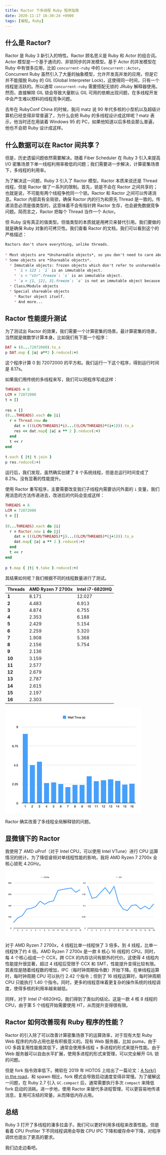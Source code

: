 ```yaml
---
title: Ractor 下多线程 Ruby 程序指南
date: 2020-11-17 16:30:24 +0900
tags: [编程, Ruby]
---
```


## 什么是 Ractor?

Ractor 是 Ruby 3 新引入的特性。Ractor 顾名思义是 Ruby 和 Actor 的组合词。Actor 模型是一个基于通讯的、非锁同步的并发模型。基于 Actor 的并发模型在 Ruby 中有很多应用，比如 `concurrent-ruby` 中的 `Concurrent::Actor`。Concurrent Ruby 虽然引入了大量的抽象模型，允许开发高并发的应用，但是它并不能摆脱 Ruby 的 GIL (Global Interpreter Lock)，这使得同一时间，只有一个线程是活跃的。所以通常 `concurrent-ruby` 需要搭配无锁的 JRuby 解释器使用。然而，直接解除 GIL 锁会导致大量默认 GIL 可用的依赖出现问题，在多线程开发中会产生难以预料的线程竞争问题。

去年在 RubyConf China 的时候，我问 matz 说 90 年代多核的小型机以及超级计算机已经变得非常普遍了，为什么会把 Ruby 的多线程设计成这样呢？matz 表示，他当时还在用装着 Windows 95 的 PC，如果他知道以后多核会那么普遍，他也不会把 Ruby 设计成这样。

## 什么数据可以在 Ractor 间共享？

但是，历史遗留问题依然需要解决。随着 Fiber Scheduler 在 Ruby 3 引入来提高 I/O 密集场景下单一线程利用率极低的问题；我们需要进一步解决，计算密集场景下，多线程的利用率。

为了解决这一问题，Ruby 3 引入了 Ractor 模型。Ractor 本质来说还是 Thread 线程，但是 Ractor 做了一系列的限制。首先，锁是不会在 Ractor 之间共享的；也就是说，不可能有两个线程争抢同一个锁。Ractor 和 Ractor 之间可以传递消息。Ractor 内部具有全局锁，确保 Ractor 内的行为和原先 Thread 是一致的。传递消息必须是值类型的，这意味着不会有指针跨 Ractor 生存，也会避免数据竞争问题。简而言之，Ractor 把每个 Thread 当作一个 Actor。

但 Ruby 没有真正的值类型。但值类型的本质就是用拷贝来替代引用。我们要做的就是确保 Ruby 对象的可拷贝性。我们查看 Ractor 的文档，我们可以看到这个的严格描述：

```markdown
Ractors don't share everything, unlike threads.

* Most objects are *Unshareable objects*, so you don't need to care about thread-safety problem which is caused by sharing.
* Some objects are *Shareable objects*.
  * Immutable objects: frozen objects which don't refer to unshareable-objects.
    * `i = 123`: `i` is an immutable object.
    * `s = "str".freeze`: `s` is an immutable object.
    * `a = [1, [2], 3].freeze`: `a` is not an immutable object because `a` refer unshareable-object `[2]` (which is not frozen).
  * Class/Module objects
  * Special shareable objects
    * Ractor object itself.
    * And more...
```

## Ractor 性能提升测试

为了测试出 Ractor 的效果，我们需要一个计算密集的场景。最计算密集的场景，当然就是做数学计算本身。比如我们有下面一个程序：

```ruby
DAT = (0...72072000).to_a
p DAT.map { |a| a**2 }.reduce(:+)
```

这个程序计算 0 到 72072000 的平方和。我们运行一下这个程序，得到运行时间是 8.17s。

如果我们用传统的多线程来写，我们可以把程序写成这样：

```ruby
THREADS = 8
LCM = 72072000
t = []

res = []
(0...THREADS).each do |i|
  r = Thread.new do
    dat = (((LCM/THREADS)*i)...((LCM/THREADS)*(i+1))).to_a
    res << dat.map{ |a| a ** 2 }.reduce(:+)
  end
  t << r
end

t.each { |t| t.join }
p res.reduce(:+)
```

运行后，我们发现，虽然确实创建了 8 个系统线程，但是总运行时间变成了 8.21s。没有显著的性能提升。

使用 Ractor 重写程序，主要需要改变我们子线程内需要访问外面的 `i` 变量，我们用消息的方法传递进去，改进后的代码会变成这样：

```ruby
THREADS = 8
LCM = 72072000
t = []

(0...THREADS).each do |i|
  r = Ractor.new i do |j|
    dat = (((LCM/THREADS)*j)...((LCM/THREADS)*(j+1))).to_a
    dat.map{ |a| a ** 2 }.reduce(:+)
  end
  t << r
end

p t.map { |t| t.take }.reduce(:+)
```

其结果如何呢？我们根据不同的线程数量进行了测试。

| **Threads** | **AMD Ryzen 7 2700x** | **Intel i7-6820HQ** |
| ----------- | --------------------- | ------------------- |
| **1**       | 8.171                 | 12.027              |
| **2**       | 4.483                 | 6.913               |
| **3**       | 4.874                 | 6.755               |
| **4**       | 2.353                 | 6.188               |
| **5**       | 2.429                 | 5.154               |
| **6**       | 2.259                 | 5.320               |
| **7**       | 1.908                 | 5.368               |
| **8**       | 2.156                 | 5.754               |
| **9**       | 2.136                 |                     |
| **10**      | 3.159                 |                     |
| **11**      | 2.577                 |                     |
| **12**      | 2.679                 |                     |
| **13**      | 2.787                 |                     |
| **14**      | 2.615                 |                     |
| **15**      | 2.197                 |                     |
| **16**      | 2.303                 |                     |

![Ractor Benchmark](/assets/images/ractor-benchmark.png)

Ractor 确实改善了多线程全局解释锁的问题。

## 显微镜下的 Ractor

我使用了 AMD uProf（对于 Intel CPU，可以使用 Intel VTune）进行 CPU 运算情况的统计。为了降低睿频对单线程性能的影响，我将 AMD Ryzen 7 2700x 全核心锁死 4.2GHz。

![uProf Results](/assets/images/ractor-uprof.png)

对于 AMD Ryzen 7 2700x，4 线程比单一线程快了 3 倍多。到 4 线程，比单一线程快了约 4 倍。AMD Ryzen 7 2700x 是一款 8 核心 16 线程的 CPU。同时，每 4 个核心组成一个 CCX，跨 CCX 的内存访问有额外的代价。这使得 4 线程内性能提升很显著，超过 4 线程后受限于 CCX 和 SMT，性能提升变得比较有限。其表现是随着线程数的增加，IPC（每时钟周期指令数）开始下降。在单线程运算时，每时钟周期 CPU 可以执行 2.42 个指令；但到了 16 线程运算时，每时钟周期 CPU 只能执行 1.40 个指令。同时，更多的线程意味着更复杂的操作系统的线程调度，使得多核的利用率越来越低。

同样，对于 Intel i7-6820HQ，我们得到了类似的结论。这是一款 4 核 8 线程的 CPU，由于第 5 个线程开始需要使用 HT，从而提升变得很有限。

## Ractor 如何改善现有 Ruby 程序的性能？

Ractor 的引入除了可以改善计算密集场景下的运算效率，对于现有大型 Ruby Web 程序的内存占用也是有积极意义的。现有 Web 服务器，比如 puma，由于 I/O 多路复用性能极其低下，通常会使用多线程 + 多进程的形式来提升性能。由于 Web 服务器可以自由水平扩展，使用多进程的形式来管理，可以完全解开 GIL 锁的问题。

但是 fork 指令效率低下。微软在 2019 年 HOTOS 上给出了一篇论文：[A fork() in the road](https://www.microsoft.com/en-us/research/uploads/prod/2019/04/fork-hotos19.pdf)，和 spawn 相比，fork 模式会导致启动速度变得非常慢。为了缓解这一问题，在 Ruby 2.7 引入 `GC.compact` 后，通常需要执行多次 `compact` 来降低 fork 启动的消耗。进一步地，使用 Ractor 来替代多进程管理，可以更容易地传递消息，复用可冻结的常量，从而降低内存占用。

## 总结

Ruby 3 打开了多线程的潘多拉盒子。我们可以更好利用多线程来改善性能。但是看着 CPU Profiler 下不同线程调用会导致 CPU IPC 下降和缓存命中下降，对程序调优也提出了更高的要求。

我们边走边看吧。
